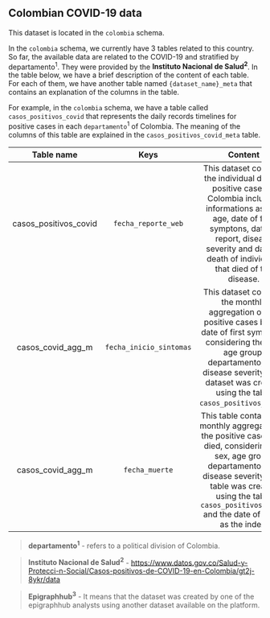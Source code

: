 
## Colombian COVID-19 data
This dataset is located in the `colombia` schema.

In the  `colombia` schema, we currently have 3 tables related to this country. So far, the available data are related to the COVID-19 and stratified by departamento<sup>1</sup>. They were provided by the **Instituto Nacional de Salud<sup>2</sup>**. In the table below, we have a brief description of the content of each table. For each of them, we have another table named `{dataset_name}_meta` that contains an explanation of the columns in the table.

For example, in the `colombia` schema, we have a table called `casos_positivos_covid` that represents the daily records timelines for positive cases in each `departamento`<sup>1</sup> of Colombia. The meaning of the columns of this table are explained in the `casos_positivos_covid_meta` table.

| Table name  | Keys |                                                                                                                     Content                                                                                                                     | Source | 
| :----: | :-----:  |:-----------------------------------------------------------------------------------------------------------------------------------------------------------------------------------------------------------------------------------------------:| :----: |
| casos_positivos_covid | `fecha_reporte_web` |         This dataset contains the individual data of positive cases in Colombia including informations as sex, age, date of first symptons, date of report, disease severity and date of death of individuals that died of the disease.         | Instituto Nacional de Salud<sup>2</sup>  |
| casos_covid_agg_m  | `fecha_inicio_sintomas` |     This dataset contains the monthly aggregation of the positive cases by the date of first symptoms considering the sex, age group, departamento, and disease severity. This dataset was created using the table `casos_positivos_covid`.     | Epigraphhub<sup>3</sup> |
| casos_covid_agg_m  | `fecha_muerte` | This table contains the monthly aggregation of the positive cases that died, considering the sex, age group, departamento, and disease severity. This table was created using the table `casos_positivos_covid` and the date of death as the index. | Epigraphhub<sup>3</sup> |

> **departamento<sup>1</sup>** - refers to a political division of Colombia. 

> **Instituto Nacional de Salud<sup>2</sup>** - https://www.datos.gov.co/Salud-y-Protecci-n-Social/Casos-positivos-de-COVID-19-en-Colombia/gt2j-8ykr/data 

> **Epigraphhub<sup>3</sup>** - It means that the dataset was created by one of the epigraphhub analysts using another dataset available on the platform. 



